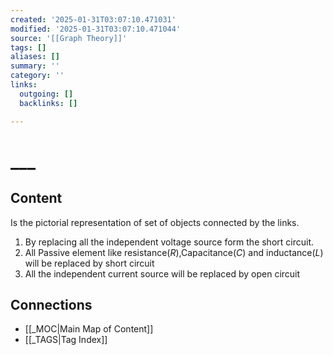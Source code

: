 ```yaml
---
created: '2025-01-31T03:07:10.471031'
modified: '2025-01-31T03:07:10.471044'
source: '[[Graph Theory]]'
tags: []
aliases: []
summary: ''
category: ''
links:
  outgoing: []
  backlinks: []

---
```


# ___

## Content
Is the pictorial representation of set of objects connected by the links.


1. By replacing all the independent voltage source form the short circuit.
2. All Passive element like resistance($R$),Capacitance($C$) and inductance($L$) will be replaced by short circuit
3. All the independent current source will be replaced by open circuit



## Connections
- [[_MOC|Main Map of Content]]
- [[_TAGS|Tag Index]]
